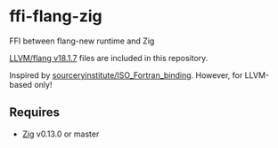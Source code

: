 # ffi-flang-zig

FFI between flang-new runtime and Zig

[LLVM/flang v18.1.7](https://github.com/llvm/llvm-project/tree/llvmorg-18.1.7/flang) files are included in this repository.

Inspired by [sourceryinstitute/ISO_Fortran_binding](https://github.com/sourceryinstitute/ISO_Fortran_binding). However, for LLVM-based only!

## Requires

- [Zig](https://ziglang.org/download) v0.13.0 or master
